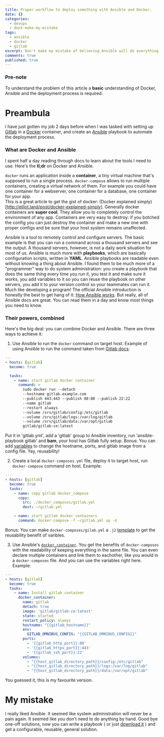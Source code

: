 ```yaml
---
title: Proper workflow to deploy something with Ansible and Docker.
date: {}
categories:
  - devops
  - dont-make-my-mistake
tags:
  - ansible
  - docker
  - gitlab
excerpt: Don't make my mistake of believing Ansible will do everything for you.
comments: true
published: true
---
```


### Pre-note

To understand the problem of this article a __basic__ understanding of Docker, Ansible and the deployment process is required.

# Preambula

I have just gotten my job 2 days before when I was tasked with setting up [Gitlab](http://gitlab.com/) in a [Docker](http://docker.com/) container, and create an [Ansible](http://ansible.com) playbook to automate the deployment process.

### What are Docker and Ansible

I spent half a day reading through docs to learn about the tools I need to use.
Here's the __tl;dr__ on Docker and Ansible.

`docker` runs an application inside a __container__, a tiny virtual machine that's supposed to run a single process. `docker-compose` allows to run multiple containers, creating a virtual network of them. For example you could have one container for a webserver, one container for a database, one container for your app.  
This is a great article to get the gist of docker: (Docker explained simply)[http://elliot.land/post/docker-explained-simply].
Generally docker containers are __super cool__. They allow you to completely control the environment of any app. Containers are very easy to destroy: if you botched the config you can just destroy the container and make a new one with proper configs and be sure that your host system remains unaffected.

Ansible is a tool to remotely control and configure servers. The basic example is that you can run a command across a thousand servers and see the output. A thousand servers, however, is not a daily work situation for most of us. Ansible is much more with __playbooks__, which are basically configuration scripts, written in __YAML__. Ansible playbooks are readable even without knowing a thing about Ansible. I found them to be much more of a "programmer" way to do system administration: you create a playbook that does the same thing every time you run it, you test it and make sure it works, you add variables to it so you can reuse the playbook on other servers, you add it to your version control so your teammates can run it. Much like developing a program! 
The official Ansible introduction is honestly the best to get hang of it: [How Ansible works](https://www.ansible.com/how-ansible-works).
But really, all of Ansible docs are great. You can read them in a day and know most things you need to know.

### Their powers, combined

Here's the big deal: you can combine Docker and Ansible. 
There are three ways to achieve it:
1. Use Ansible to run the `docker` command on target host.
Example of using Ansible to run the command taken from [Gitlab docs](https://docs.gitlab.com/omnibus/docker/README.html#run-the-image):

```yaml
---
- hosts: [gitlab]
  become: true

  tasks:
    - name: start gitlab docker container
      command: >
        sudo docker run --detach
        --hostname gitlab.example.com
        --publish 443:443 --publish 80:80 --publish 22:22
        --name gitlab
        --restart always
        --volume /srv/gitlab/config:/etc/gitlab
        --volume /srv/gitlab/logs:/var/log/gitlab
        --volume /srv/gitlab/data:/var/opt/gitlab
        gitlab/gitlab-ce:latest

``` 

Put it in 'gitlab.yml', add a 'gitlab' group to Ansible inventory, run 'ansible-playbook gitlab' and __bam__, your host has Gitlab fully setup.
Bonus: You can add [variables]() to change the hostname, ports, and gitlab image from a config file. Yay, reusability!

2. Create a local `docker-composes.yml` file, deploy it to target host, run `docker-compose` command on host.
Example:

```yaml
---
- hosts: [gitlab]
  become: true
  tasks:
    - name: copy gitlab docker_compose
      copy:
        src: ./docker_composes/gitlab.yml
        dest: ~/gitlab.yml

    - name: start gitlab docker containers
      command: docker-compose -f ~/gitlab.yml up -d
```

Bonus: You can make `docker-composes/gilab.yml` a `.j2` [template](http://docs.ansible.com/ansible/latest/playbooks_templating.html) to get the reusability benefit of varibles.

3. Use Ansible's [`docker_container`](http://docs.ansible.com/ansible/docker_container_module.html).
You get the benefits of `docker-composes` with the readability of keeping everything in the same file.
You can even declare multiple containers and link them to eachother, like you would in a `docker-composes` file.
And you can use the variables right here.
Example:

```yaml
---
- hosts: [gitlab]
  become: true
  tasks:
    - name: Install gitlab container 
      docker_container:
        name: gitlab
        detach: true
        image: 'gitlab/gitlab-ce:latest'
        state: started
        restart_policy: always
        hostname: "{{gitlab_hostname}}"
        env:
          GITLAB_OMNIBUS_CONFIG: "{{GITLAB_OMNIBUS_CONFIG}}"
        ports:
          - '{{gitlab_http_port}}:80'
          - '{{gitlab_https_port}}:443'
          - '{{gitlab_ssh_port}}:22'
        volumes:
          - "{{host_gitlab_directory_path}}/config:/etc/gitlab"
          - "{{host_gitlab_directory_path}}/logs:/var/log/gitlab"
          - "{{host_gitlab_directory_path}}/data:/var/opt/gitlab"

``` 

You guessed it, this is my favourite version.

# My mistake

I really liked Ansible. It seemed like system administration will never be a pain again. It seemed like you don't need to do anything by hand. Good bye one-off solutions, now you can write a playbook ( or just [download it](https://galaxy.ansible.com/) ) and get a configurable, reusable, general solution.
